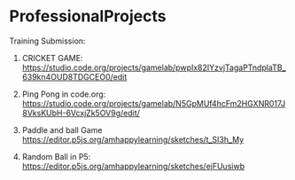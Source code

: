 # ProfessionalProjects
Training Submission:
1. CRICKET GAME:
https://studio.code.org/projects/gamelab/pwpIx82IYzvjTagaPTndplaTB_639kn4OUD8TDGCEO0/edit

2. Ping Pong in code.org:
https://studio.code.org/projects/gamelab/N5GpMUf4hcFm2HGXNR017J8VksKUbH-6VcxjZk5OV9g/edit/

2. Paddle and ball Game
https://editor.p5js.org/amhappylearning/sketches/t_SI3h_My

3. Random Ball in P5:
https://editor.p5js.org/amhappylearning/sketches/ejFUusiwb
